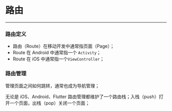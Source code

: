 # 路由

---

### 路由定义

* 路由（Route）在移动开发中通常指页面（Page）；
* Route 在 Android 中通常指一个 `Activity`；
* Route 在 iOS 中通常指一个`ViewController`；

### 路由管理

管理页面之间如何跳转，通常也成为导航管理；

无论是 iOS、Android、Flutter 路由管理都维护了一个路由栈；入栈（push）打开一个页面，出栈（pop）关闭一个页面；

